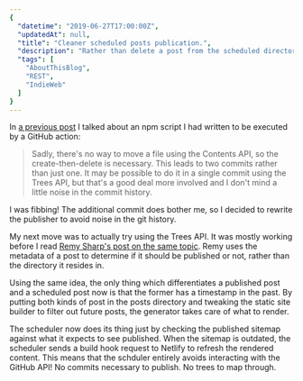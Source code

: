 ```yaml
---
{
  "datetime": "2019-06-27T17:00:00Z",
  "updatedAt": null,
  "title": "Cleaner scheduled posts publication.",
  "description": "Rather than delete a post from the scheduled directory and create it again in the posts directory as separate commits, I now put all posts in the same posts directory and only render posts in the past. A scheduled GitHub action periodically checks that the list of posts which should be published is in the published sitemap.",
  "tags": [
    "AboutThisBlog",
    "REST",
    "IndieWeb"
  ]
}
---
```

In [a previous post][previous-post] I talked about an npm script I had written to be executed by a GitHub action:

> Sadly, there's no way to move a file using the Contents API, so the create-then-delete is necessary. This leads to two commits rather than just one. It may be possible to do it in a single commit using the Trees API, but that's a good deal more involved and I don't mind a little noise in the commit history.

I was fibbing! The additional commit does bother me, so I decided to rewrite the publisher to avoid noise in the git history.

My next move was to actually try using the Trees API. It was mostly working before I read [Remy Sharp's post on the same topic][remy-post-scheduling]. Remy uses the metadata of a post to determine if it should be published or not, rather than the directory it resides in.

Using the same idea, the only thing which differentiates a published post and a scheduled post now is that the former has a timestamp in the past. By putting both kinds of post in the posts directory and tweaking the static site builder to filter out future posts, the generator takes care of what to render.

The scheduler now does its thing just by checking the published sitemap against what it expects to see published. When the sitemap is outdated, the scheduler sends a build hook request to Netlify to refresh the rendered content. This means that the schduler entirely avoids interacting with the GitHub API! No commits necessary to publish. No trees to map through.

[previous-post]: /blog/how-i-schedule-posts-using-github-actions
[remy-post-scheduling]: https://remysharp.com/2019/06/26/scheduled-and-draft-11ty-posts
